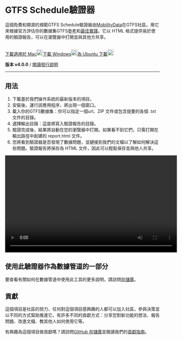 # GTFS Schedule驗證器

這個免費和開源的規範GTFS Schedule驗證器由[MobilityData](https://mobilitydata.org)在GTFS社區。用它來根據官方評估你的數據集GTFS[參考](reference.md)和[最佳實踐](best-practices.md)。它以 HTML 格式提供易於使用的驗證報告，可以在瀏覽器中打開並與其他方共享。

<!-- <img class="center" src="../../assets/validator_animation.gif" width="150"> -->

<br/>

<div class="usage-buttons"><a class="button" href="https://share.mobilitydata.org/validator-installer-mac">下載適用於 Mac<img class="icon" src="../../assets/apple.svg" width="20"/></a><a class="button" href="https://share.mobilitydata.org/validator-installer-windows">下載 Windows<img class="icon" src="../../assets/windows.svg" width="20"/></a><a class="button" href="https://share.mobilitydata.org/validator-installer-ubuntu">為 Ubuntu 下載<img class="icon" src="../../assets/ubuntu.svg" width="20"/></a></div>

**版本 v4.0.0** / [閱讀發行說明](https://github.com/MobilityData/gtfs-validator/releases/latest)

<hr/>

## 用法

<div class="usage"><div class="usage-list"><ol><li>下載基於我們操作系統的最新版本的項目。</li><li>安裝後，運行該應用程序，將出現一個窗口。</li><li>載入你的GTFS數據集：你可以指定一個url、ZIP 文件或包含提要的各個 .txt 文件的目錄。</li><li>選擇輸出目錄：這是將寫入驗證報告的目錄。</li><li>驗證完成後，結果將自動在您的瀏覽器中打開。如果看不到它們，只需打開在輸出路徑中創建的 report.html 文件。</li><li>您將看到驗證器是否發現了數據問題，並鏈接到我們的文檔以了解如何解決這些問題。驗證報告將保存為 HTML 文件，因此可以輕鬆保存並與他人共享。 </li></ol></div><div class="usage-video"><video class="center" width="560" height="315" controls=""><source src="../../assets/validator_demo_large.mp4" type="video/mp4"/></video></div></div>

## 使用此驗證器作為數據管道的一部分

要查看有關如何在數據管道中使用此工具的更多說明，請訪問[存儲庫](https://github.com/MobilityData/gtfs-validator)。

## 貢獻

這個項目是社區的努力，任何對這個項目感興趣的人都可以加入社區，參與決策並以不同的方式幫助推進它。有許多不同的貢獻方式：分享您對新功能的想法、報告問題、改進文檔、教其他人如何使用它等。

有興趣為這個項目做貢獻嗎？請訪問[GitHub 存儲庫](https://github.com/MobilityData/gtfs-validator)並閱讀我們的[貢獻指南](https://github.com/MobilityData/gtfs-validator/blob/master/docs/CONTRIBUTING.md)。
